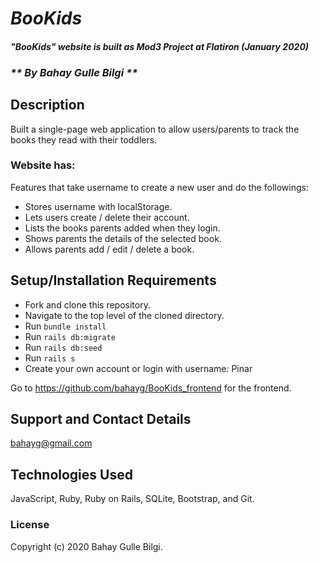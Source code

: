 # _BooKids_

#### _"BooKids" website is built as Mod3 Project at Flatiron (January 2020)_
### _** By Bahay Gulle Bilgi **_

## Description

Built a single-page web application to allow users/parents to track the books they read with their toddlers. 

### Website has:

Features that take username to create a new user and do the followings:

- Stores username with localStorage.
- Lets users create / delete their account. 
- Lists the books parents added when they login.
- Shows parents the details of the selected book.
- Allows parents add / edit / delete a book.  

## Setup/Installation Requirements

* Fork and clone this repository.
* Navigate to the top level of the cloned directory.
* Run `bundle install`
* Run `rails db:migrate`
* Run `rails db:seed`
* Run `rails s`
* Create your own account or login with username: Pinar 

Go to https://github.com/bahayg/BooKids_frontend for the frontend.

<!-- ## Known Bugs

* Work in progress; there are no known bugs at this time. -->

## Support and Contact Details

bahayg@gmail.com

## Technologies Used

JavaScript, Ruby, Ruby on Rails, SQLite, Bootstrap, and Git.      

### License

Copyright (c) 2020 Bahay Gulle Bilgi.
<!-- This software is licenced under the MIT License. -->
